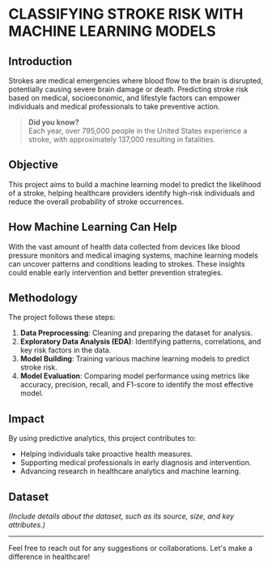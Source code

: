 # CLASSIFYING STROKE RISK WITH MACHINE LEARNING MODELS

## Introduction
Strokes are medical emergencies where blood flow to the brain is disrupted, potentially causing severe brain damage or death. Predicting stroke risk based on medical, socioeconomic, and lifestyle factors can empower individuals and medical professionals to take preventive action. 

> **Did you know?**  
> Each year, over 795,000 people in the United States experience a stroke, with approximately 137,000 resulting in fatalities.

## Objective
This project aims to build a machine learning model to predict the likelihood of a stroke, helping healthcare providers identify high-risk individuals and reduce the overall probability of stroke occurrences.

## How Machine Learning Can Help
With the vast amount of health data collected from devices like blood pressure monitors and medical imaging systems, machine learning models can uncover patterns and conditions leading to strokes. These insights could enable early intervention and better prevention strategies.

## Methodology
The project follows these steps:
1. **Data Preprocessing**: Cleaning and preparing the dataset for analysis.
2. **Exploratory Data Analysis (EDA)**: Identifying patterns, correlations, and key risk factors in the data.
3. **Model Building**: Training various machine learning models to predict stroke risk.
4. **Model Evaluation**: Comparing model performance using metrics like accuracy, precision, recall, and F1-score to identify the most effective model.

## Impact
By using predictive analytics, this project contributes to:
- Helping individuals take proactive health measures.
- Supporting medical professionals in early diagnosis and intervention.
- Advancing research in healthcare analytics and machine learning.

## Dataset
*(Include details about the dataset, such as its source, size, and key attributes.)*

---

Feel free to reach out for any suggestions or collaborations. Let's make a difference in healthcare!
